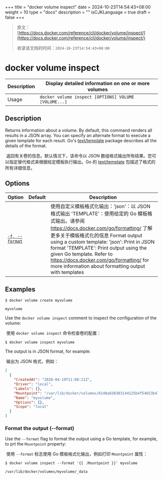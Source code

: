 +++
title = "docker volume inspect"
date = 2024-10-23T14:54:43+08:00
weight = 10
type = "docs"
description = ""
isCJKLanguage = true
draft = false
+++

> 原文：[https://docs.docker.com/reference/cli/docker/volume/inspect/](https://docs.docker.com/reference/cli/docker/volume/inspect/)
>
> 收录该文档的时间：`2024-10-23T14:54:43+08:00`

# docker volume inspect

| Description | Display detailed information on one or more volumes  |
| :---------- | ---------------------------------------------------- |
| Usage       | `docker volume inspect [OPTIONS] VOLUME [VOLUME...]` |

## Description

Returns information about a volume. By default, this command renders all results in a JSON array. You can specify an alternate format to execute a given template for each result. Go's [text/template](https://pkg.go.dev/text/template) package describes all the details of the format.

​	返回有关卷的信息。默认情况下，该命令以 JSON 数组格式输出所有结果。您可以指定替代格式来根据给定模板执行输出。Go 的 [text/template](https://pkg.go.dev/text/template) 包描述了格式的所有详细信息。

## Options

| Option                                                       | Default | Description                                                  |
| ------------------------------------------------------------ | ------- | ------------------------------------------------------------ |
| [`-f, --format`](https://docs.docker.com/reference/cli/docker/volume/inspect/#format) |         | 使用自定义模板格式化输出：'json'：以 JSON 格式输出 'TEMPLATE'：使用给定的 Go 模板格式输出。请参阅 https://docs.docker.com/go/formatting/ 了解更多关于模板格式化的信息  Format output using a custom template: 'json': Print in JSON format 'TEMPLATE': Print output using the given Go template. Refer to https://docs.docker.com/go/formatting/ for more information about formatting output with templates |

## Examples



```console
$ docker volume create myvolume

myvolume
```

Use the `docker volume inspect` comment to inspect the configuration of the volume:

​	使用 `docker volume inspect` 命令检查卷的配置：



```console
$ docker volume inspect myvolume
```

The output is in JSON format, for example:

​	输出为 JSON 格式，例如：



```json
[
  {
    "CreatedAt": "2020-04-19T11:00:21Z",
    "Driver": "local",
    "Labels": {},
    "Mountpoint": "/var/lib/docker/volumes/8140a838303144125b4f54653b47ede0486282c623c3551fbc7f390cdc3e9cf5/_data",
    "Name": "myvolume",
    "Options": {},
    "Scope": "local"
  }
]
```

### Format the output (--format)

Use the `--format` flag to format the output using a Go template, for example, to prt the `Mountpoint` property:

​	使用 `--format` 标志使用 Go 模板格式化输出，例如打印 `Mountpoint` 属性：



```console
$ docker volume inspect --format '{{ .Mountpoint }}' myvolume

/var/lib/docker/volumes/myvolume/_data
```
